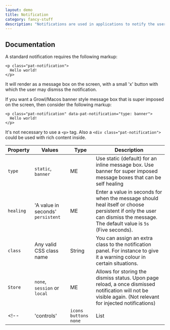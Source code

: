 ```yaml
---
layout: demo
title: Notification
category: fancy-stuff
description: "Notifications are used in applications to notify the user of status changes that happen within the application. Notifications could appear as inline messages, or projected (temporarily) as an overlay on the screen."
---
```


## Documentation
A standard notification requires the following markup:

    <p class="pat-notification">
      Hello world!
    </p>

It will render as a message box on the screen, with a small 'x' button with which the user may dismiss the notification.

If you want a Growl/Macos banner style message box that is super imposed on the screen, then consider the following markup:

    <p class="pat-notification" data-pat-notification="type: banner">
      Hello world!
    </p>
    
It's not necessary to use a `<p>` tag. Also a `<div class="pat-notification">` could be used with rich content inside. 

| Property | Values | Type | Description |
| -- | -- | -- | -- |
| `type` | `static`, `banner` | ME | Use static (default) for an inline message box. Use banner for super imposed message boxes that can be self healing |
| `healing` | 'A value in seconds' `persistent` | ME | Enter a value in seconds for when the message should heal itself or choose persistent if only the user can dismiss the message. The default value is `5s` (Five seconds). | 
| `class` | Any valid CSS class name | String | You can assign an extra class to the notification panel. For instance to give it a warning colour in certain situations. |
| `Store` | `none`, `session` or `local` | ME | Allows for storing the dismiss status. Upon page reload, a once dismissed notification will not be visible again. (Not relevant for injected notifications) |
<!--| 'controls' | `icons` `buttons` `none` | List | The value `icons` will display iconed controls. Typically styled in the top right corner of the message box. The value `buttons` will append buttons to the message markup. Both values can be used at the same time. When no value is used it defaults to `icons`. When only `buttons` is used, there will be only the appended buttons. |-->
